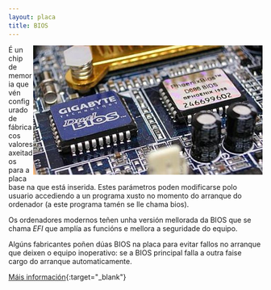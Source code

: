 ```yaml
---
layout: placa
title: BIOS
---
```


   <img style="float:right" height="256px"  alt="BIOS"  src="/imaxes/bios.jpg">

É un chip de memoria que vén configurado de fábrica cos valores axeitados para a placa base na que está inserida. Estes parámetros poden modificarse polo usuario accediendo a un programa xusto no momento do arranque do ordenador (a este programa tamén se lle chama bios).

Os ordenadores modernos teñen unha versión mellorada da BIOS que se chama _EFI_ que amplía as funcións e mellora a seguridade do equipo.

Algúns fabricantes poñen dúas BIOS na placa para evitar fallos no arranque que deixen o equipo inoperativo: se a BIOS principal falla a outra faise cargo do arranque automaticamente.

[Máis información]({{site.url}}/som/05autodiagnostico){:target="_blank"}
